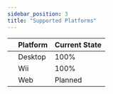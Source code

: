 ```yaml
---
sidebar_position: 3
title: "Supported Platforms"
---
```


|     | Platform | Current State |
|-----|----------|---------------|
|     | Desktop  | 100%          |
|     | Wii      | 100%          |
|     | Web      | Planned       |